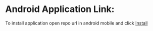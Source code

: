 # Android Application Link:
To install application open repo url in android mobile and click [Install](https://i.diawi.com/XrSyJs)